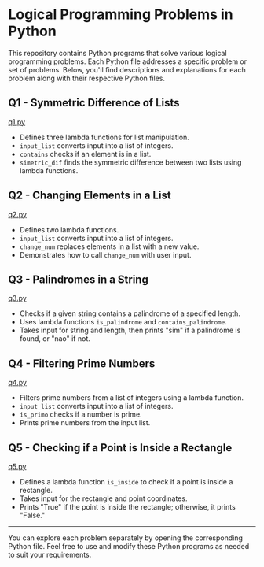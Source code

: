 # Logical Programming Problems in Python

This repository contains Python programs that solve various logical programming problems. Each Python file addresses a specific problem or set of problems. Below, you'll find descriptions and explanations for each problem along with their respective Python files.

## Q1 - Symmetric Difference of Lists

[q1.py](q1.py)

- Defines three lambda functions for list manipulation.
- `input_list` converts input into a list of integers.
- `contains` checks if an element is in a list.
- `simetric_dif` finds the symmetric difference between two lists using lambda functions.

## Q2 - Changing Elements in a List

[q2.py](q2.py)

- Defines two lambda functions.
- `input_list` converts input into a list of integers.
- `change_num` replaces elements in a list with a new value.
- Demonstrates how to call `change_num` with user input.

## Q3 - Palindromes in a String

[q3.py](q3.py)

- Checks if a given string contains a palindrome of a specified length.
- Uses lambda functions `is_palindrome` and `contains_palindrome`.
- Takes input for string and length, then prints "sim" if a palindrome is found, or "nao" if not.

## Q4 - Filtering Prime Numbers

[q4.py](q4.py)

- Filters prime numbers from a list of integers using a lambda function.
- `input_list` converts input into a list of integers.
- `is_primo` checks if a number is prime.
- Prints prime numbers from the input list.

## Q5 - Checking if a Point is Inside a Rectangle

[q5.py](q5.py)

- Defines a lambda function `is_inside` to check if a point is inside a rectangle.
- Takes input for the rectangle and point coordinates.
- Prints "True" if the point is inside the rectangle; otherwise, it prints "False."

---

You can explore each problem separately by opening the corresponding Python file. Feel free to use and modify these Python programs as needed to suit your requirements.
